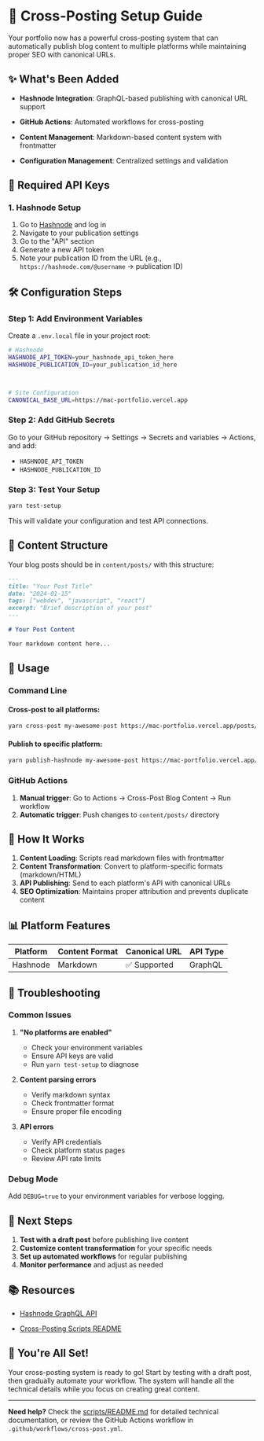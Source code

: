 # 🚀 Cross-Posting Setup Guide

Your portfolio now has a powerful cross-posting system that can automatically publish blog content to multiple platforms while maintaining proper SEO with canonical URLs.

## ✨ What's Been Added

- **Hashnode Integration**: GraphQL-based publishing with canonical URL support

- **GitHub Actions**: Automated workflows for cross-posting
- **Content Management**: Markdown-based content system with frontmatter
- **Configuration Management**: Centralized settings and validation

## 🔑 Required API Keys

### 1. Hashnode Setup
1. Go to [Hashnode](https://hashnode.com) and log in
2. Navigate to your publication settings
3. Go to the "API" section
4. Generate a new API token
5. Note your publication ID from the URL (e.g., `https://hashnode.com/@username` → publication ID)



## 🛠️ Configuration Steps

### Step 1: Add Environment Variables

Create a `.env.local` file in your project root:

```bash
# Hashnode
HASHNODE_API_TOKEN=your_hashnode_api_token_here
HASHNODE_PUBLICATION_ID=your_publication_id_here



# Site Configuration
CANONICAL_BASE_URL=https://mac-portfolio.vercel.app
```

### Step 2: Add GitHub Secrets

Go to your GitHub repository → Settings → Secrets and variables → Actions, and add:

- `HASHNODE_API_TOKEN`
- `HASHNODE_PUBLICATION_ID`

### Step 3: Test Your Setup

```bash
yarn test-setup
```

This will validate your configuration and test API connections.

## 📝 Content Structure

Your blog posts should be in `content/posts/` with this structure:

```markdown
---
title: "Your Post Title"
date: "2024-01-15"
tags: ["webdev", "javascript", "react"]
excerpt: "Brief description of your post"
---

# Your Post Content

Your markdown content here...
```

## 🚀 Usage

### Command Line

#### Cross-post to all platforms:
```bash
yarn cross-post my-awesome-post https://mac-portfolio.vercel.app/posts/my-awesome-post draft
```

#### Publish to specific platform:
```bash
yarn publish-hashnode my-awesome-post https://mac-portfolio.vercel.app/posts/my-awesome-post
```

### GitHub Actions

1. **Manual trigger**: Go to Actions → Cross-Post Blog Content → Run workflow
2. **Automatic trigger**: Push changes to `content/posts/` directory

## 🔄 How It Works

1. **Content Loading**: Scripts read markdown files with frontmatter
2. **Content Transformation**: Convert to platform-specific formats (markdown/HTML)
3. **API Publishing**: Send to each platform's API with canonical URLs
4. **SEO Optimization**: Maintains proper attribution and prevents duplicate content

## 📊 Platform Features

| Platform | Content Format | Canonical URL | API Type |
|----------|----------------|---------------|----------|
| Hashnode | Markdown | ✅ Supported | GraphQL |

## 🚨 Troubleshooting

### Common Issues

1. **"No platforms are enabled"**
   - Check your environment variables
   - Ensure API keys are valid
   - Run `yarn test-setup` to diagnose

2. **Content parsing errors**
   - Verify markdown syntax
   - Check frontmatter format
   - Ensure proper file encoding

3. **API errors**
   - Verify API credentials
   - Check platform status pages
   - Review API rate limits

### Debug Mode

Add `DEBUG=true` to your environment variables for verbose logging.

## 🔮 Next Steps

1. **Test with a draft post** before publishing live content
2. **Customize content transformation** for your specific needs
3. **Set up automated workflows** for regular publishing
4. **Monitor performance** and adjust as needed

## 📚 Resources

- [Hashnode GraphQL API](https://gql.hashnode.com)

- [Cross-Posting Scripts README](scripts/README.md)

## 🎉 You're All Set!

Your cross-posting system is ready to go! Start by testing with a draft post, then gradually automate your workflow. The system will handle all the technical details while you focus on creating great content.

---

**Need help?** Check the [scripts/README.md](scripts/README.md) for detailed technical documentation, or review the GitHub Actions workflow in `.github/workflows/cross-post.yml`.
